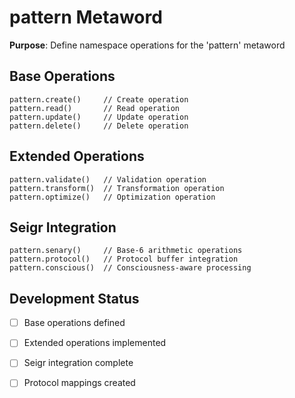 # pattern Metaword

**Purpose**: Define namespace operations for the 'pattern' metaword

## Base Operations

```hyphos
pattern.create()     // Create operation
pattern.read()       // Read operation  
pattern.update()     // Update operation
pattern.delete()     // Delete operation
```

## Extended Operations

```hyphos
pattern.validate()   // Validation operation
pattern.transform()  // Transformation operation
pattern.optimize()   // Optimization operation
```

## Seigr Integration

```hyphos
pattern.senary()     // Base-6 arithmetic operations
pattern.protocol()   // Protocol buffer integration
pattern.conscious()  // Consciousness-aware processing
```

## Development Status

- [ ] Base operations defined
- [ ] Extended operations implemented  
- [ ] Seigr integration complete
- [ ] Protocol mappings created


